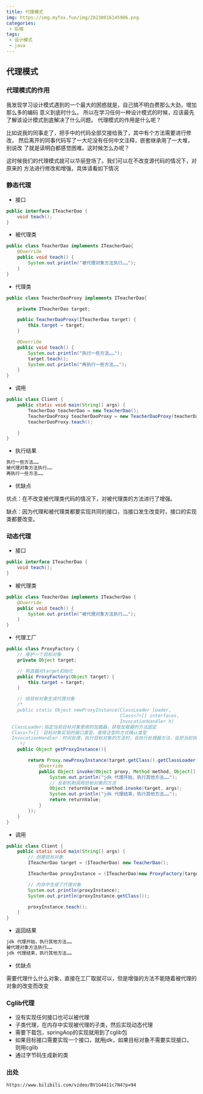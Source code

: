 ```yaml
---
title: 代理模式
img: https://img.myfox.fun/img/20230816145906.png
categories:
 - 后端
tags:
 - 设计模式
 - java
---
```


## 代理模式

### 代理模式的作用
我发现学习设计模式遇到的一个最大的困惑就是，自己搞不明白费那么大劲，增加那么多的编码
意义到底时什么。
所以在学习任何一种设计模式的时候，应该最先了解该设计模式到底解决了什么问题。
代理模式的作用是什么呢？

比如说我的同事走了，把手中的代码全部交接给我了，其中有个方法需要进行修改，
然后离开的同事代码写了一大坨没有任何中文注释，嵌套继承用了一大堆，别说改
了就是读明白都感觉困难。这时候怎么办呢？

这时候我们的代理模式就可以华丽登场了。我们可以在不改变源代码的情况下，对原来的
方法进行修改和增强，具体请看如下情况

### 静态代理
- 接口
```java
public interface ITeacherDao {
    void teach();
}
```
- 被代理类
```java
public class TeacherDao implements ITeacherDao{
    @Override
    public void teach() {
        System.out.println("被代理对象方法执行……");
    }
}
```
- 代理类
```java
public class TeacherDaoProxy implements ITeacherDao{

    private ITeacherDao target;

    public TeacherDaoProxy(ITeacherDao target) {
        this.target = target;
    }

    @Override
    public void teach() {
        System.out.println("执行一些方法……");
        target.teach();
        System.out.println("再执行一些方法……");
    }
}
```
- 调用
```java
public class Client {
    public static void main(String[] args) {
        TeacherDao teacherDao = new TeacherDao();
        TeacherDaoProxy teacherDaoProxy = new TeacherDaoProxy(teacherDao);
        teacherDaoProxy.teach();

    }
}
```
- 执行结果
```txt
执行一些方法……
被代理对象方法执行……
再执行一些方法……
```
- 优缺点

优点：在不改变被代理类代码的情况下，对被代理类的方法进行了增强。

缺点：因为代理和被代理类都要实现共同的接口，当接口发生改变时，接口的实现类都要改变。

### 动态代理
- 接口
```java
public interface ITeacherDao {
    void teach();
}
```
- 被代理类
```java
public class TeacherDao implements ITeacherDao {
    @Override
    public void teach() {
        System.out.println("被代理对象方法执行……");
    }
}
```
- 代理工厂
```java
public class ProxyFactory {
    // 维护一个目标对象
    private Object target;

    // 构造器对target初始化
    public ProxyFactory(Object target) {
        this.target = target;
    }

    // 给目标对象生成代理对象
    /*
    public static Object newProxyInstance(ClassLoader loader,
                                          Class<?>[] interfaces,
                                          InvocationHandler h)
  ClassLoader:指定当前目标对象使用的加载器，获取加载器的方法固定
  Class<?>[]：目标对象实现的接口类型，使用泛型的方式确认类型
  InvocationHandler：时间处理，执行目标对象的方法时，会执行处理器方法，会把当前执行的目标对象方法，作为一个参数传入
     */
    public Object getProxyInstance(){

        return Proxy.newProxyInstance(target.getClass().getClassLoader(), target.getClass().getInterfaces(), new InvocationHandler() {
            @Override
            public Object invoke(Object proxy, Method method, Object[] args) throws Throwable {
                System.out.println("jdk 代理开始，执行其他方法……");
                // 反射机制调用目标对象的方法
                Object returnValue = method.invoke(target, args);
                System.out.println("jdk 代理结束，执行其他方法……");
                return returnValue;
            }
        });
    }
}
```
- 调用
```java
public class Client {
    public static void main(String[] args) {
        // 创建目标对象
        ITeacherDao target = (ITeacherDao) new TeacherDao();

        ITeacherDao proxyInstance = (ITeacherDao)new ProxyFactory(target).getProxyInstance();

        // 内存中生成了代理对象
        System.out.println(proxyInstance);
        System.out.println(proxyInstance.getClass());

        proxyInstance.teach();
    }
}
```
- 返回结果
```txt
jdk 代理开始，执行其他方法……
被代理对象方法执行……
jdk 代理结束，执行其他方法……
```
- 优缺点

需要代理什么什么对象，直接在工厂取就可以，但是增强的方法不能随着被代理的对象的改变而改变

### Cglib代理
- 没有实现任何接口也可以被代理
- 子类代理，在内存中实现被代理的子类，然后实现动态代理
- 需要下载包，springAop的实现就用到了cglib包
- 如果目标接口需要实现一个接口，就用jdk，如果目标对象不需要实现接口，则用cglib
- 通过字节码生成新的类

### 出处

```http
https://www.bilibili.com/video/BV1G4411c7N4?p=94
```

